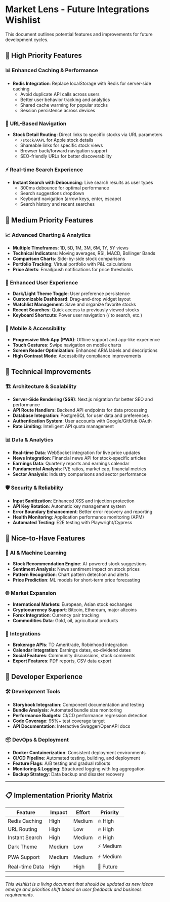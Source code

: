 # Market Lens - Future Integrations Wishlist

This document outlines potential features and improvements for future development cycles.

## 🎯 **High Priority Features**

### 📊 **Enhanced Caching & Performance**

- **Redis Integration**: Replace localStorage with Redis for server-side caching
  - Avoid duplicate API calls across users
  - Better user behavior tracking and analytics
  - Shared cache warming for popular stocks
  - Session persistence across devices

### 🔗 **URL-Based Navigation**

- **Stock Detail Routing**: Direct links to specific stocks via URL parameters
  - `/stock/AAPL` for Apple stock details
  - Shareable links for specific stock views
  - Browser back/forward navigation support
  - SEO-friendly URLs for better discoverability

### ⚡ **Real-time Search Experience**

- **Instant Search with Debouncing**: Live search results as user types
  - 300ms debounce for optimal performance
  - Search suggestions dropdown
  - Keyboard navigation (arrow keys, enter, escape)
  - Search history and recent searches

## 🚀 **Medium Priority Features**

### 📈 **Advanced Charting & Analytics**

- **Multiple Timeframes**: 1D, 5D, 1M, 3M, 6M, 1Y, 5Y views
- **Technical Indicators**: Moving averages, RSI, MACD, Bollinger Bands
- **Comparison Charts**: Side-by-side stock comparisons
- **Portfolio Tracking**: Virtual portfolio with P&L calculations
- **Price Alerts**: Email/push notifications for price thresholds

### 🎨 **Enhanced User Experience**

- **Dark/Light Theme Toggle**: User preference persistence
- **Customizable Dashboard**: Drag-and-drop widget layout
- **Watchlist Management**: Save and organize favorite stocks
- **Recent Searches**: Quick access to previously viewed stocks
- **Keyboard Shortcuts**: Power user navigation (/ to search, etc.)

### 📱 **Mobile & Accessibility**

- **Progressive Web App (PWA)**: Offline support and app-like experience
- **Touch Gestures**: Swipe navigation on mobile charts
- **Screen Reader Optimization**: Enhanced ARIA labels and descriptions
- **High Contrast Mode**: Accessibility compliance improvements

## 🔧 **Technical Improvements**

### 🏗️ **Architecture & Scalability**

- **Server-Side Rendering (SSR)**: Next.js migration for better SEO and performance
- **API Route Handlers**: Backend API endpoints for data processing
- **Database Integration**: PostgreSQL for user data and preferences
- **Authentication System**: User accounts with Google/GitHub OAuth
- **Rate Limiting**: Intelligent API quota management

### 📊 **Data & Analytics**

- **Real-time Data**: WebSocket integration for live price updates
- **News Integration**: Financial news API for stock-specific articles
- **Earnings Data**: Quarterly reports and earnings calendar
- **Fundamental Analysis**: P/E ratios, market cap, financial metrics
- **Sector Analysis**: Industry comparisons and sector performance

### 🛡️ **Security & Reliability**

- **Input Sanitization**: Enhanced XSS and injection protection
- **API Key Rotation**: Automatic key management system
- **Error Boundary Enhancement**: Better error recovery and reporting
- **Health Monitoring**: Application performance monitoring (APM)
- **Automated Testing**: E2E testing with Playwright/Cypress

## 🌟 **Nice-to-Have Features**

### 🤖 **AI & Machine Learning**

- **Stock Recommendation Engine**: AI-powered stock suggestions
- **Sentiment Analysis**: News sentiment impact on stock prices
- **Pattern Recognition**: Chart pattern detection and alerts
- **Price Prediction**: ML models for short-term price forecasting

### 🌐 **Market Expansion**

- **International Markets**: European, Asian stock exchanges
- **Cryptocurrency Support**: Bitcoin, Ethereum, major altcoins
- **Forex Integration**: Currency pair tracking
- **Commodities Data**: Gold, oil, agricultural products

### 🔌 **Integrations**

- **Brokerage APIs**: TD Ameritrade, Robinhood integration
- **Calendar Integration**: Earnings dates, ex-dividend dates
- **Social Features**: Community discussions, stock comments
- **Export Features**: PDF reports, CSV data export

## 🎯 **Developer Experience**

### 🛠️ **Development Tools**

- **Storybook Integration**: Component documentation and testing
- **Bundle Analysis**: Automated bundle size monitoring
- **Performance Budgets**: CI/CD performance regression detection
- **Code Coverage**: 95%+ test coverage target
- **API Documentation**: Interactive Swagger/OpenAPI docs

### 📦 **DevOps & Deployment**

- **Docker Containerization**: Consistent deployment environments
- **CI/CD Pipeline**: Automated testing, building, and deployment
- **Feature Flags**: A/B testing and gradual rollouts
- **Monitoring & Logging**: Structured logging with log aggregation
- **Backup Strategy**: Data backup and disaster recovery

---

## 📋 **Implementation Priority Matrix**

| Feature        | Impact | Effort | Priority  |
| -------------- | ------ | ------ | --------- |
| Redis Caching  | High   | Medium | 🔥 High   |
| URL Routing    | High   | Low    | 🔥 High   |
| Instant Search | High   | Medium | 🔥 High   |
| Dark Theme     | Medium | Low    | ⚡ Medium |
| PWA Support    | Medium | Medium | ⚡ Medium |
| Real-time Data | High   | High   | 🌟 Future |

---

_This wishlist is a living document that should be updated as new ideas emerge and priorities shift based on user feedback and business requirements._
